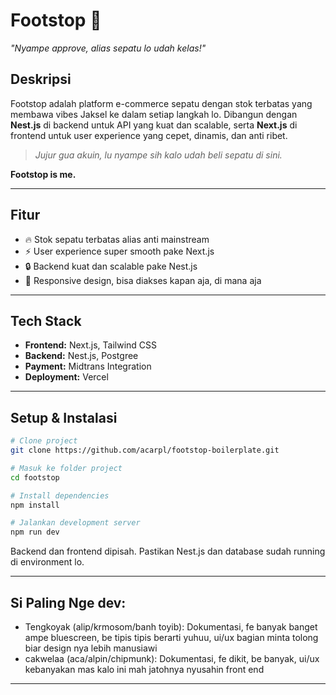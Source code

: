 # Footstop 👟

*"Nyampe approve, alias sepatu lo udah kelas!"*

## Deskripsi

Footstop adalah platform e-commerce sepatu dengan stok terbatas yang membawa vibes Jaksel ke dalam setiap langkah lo. Dibangun dengan **Nest.js** di backend untuk API yang kuat dan scalable, serta **Next.js** di frontend untuk user experience yang cepet, dinamis, dan anti ribet.

> *Jujur gua akuin, lu nyampe sih kalo udah beli sepatu di sini.*

**Footstop is me.**

---

## Fitur

* 🔥 Stok sepatu terbatas alias anti mainstream
* ⚡ User experience super smooth pake Next.js
* 🔒 Backend kuat dan scalable pake Nest.js
* 📱 Responsive design, bisa diakses kapan aja, di mana aja

---

## Tech Stack

* **Frontend:** Next.js, Tailwind CSS
* **Backend:** Nest.js, Postgree
* **Payment:** Midtrans Integration
* **Deployment:** Vercel

---

## Setup & Instalasi

```bash
# Clone project
git clone https://github.com/acarpl/footstop-boilerplate.git

# Masuk ke folder project
cd footstop

# Install dependencies
npm install

# Jalankan development server
npm run dev
```

Backend dan frontend dipisah. Pastikan Nest.js dan database sudah running di environment lo.

---

## Si Paling Nge dev:

* Tengkoyak (alip/krmosom/banh toyib): Dokumentasi, fe banyak banget ampe bluescreen, be tipis tipis berarti yuhuu, ui/ux bagian minta tolong biar design nya lebih manusiawi
* cakwelaa (aca/alpin/chipmunk): Dokumentasi, fe dikit, be banyak, ui/ux kebanyakan mas kalo ini mah jatohnya nyusahin front end

---
